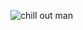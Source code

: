 ![chill out man](https://imgur.com/j74Nt8g.jpg)

<!--![Hole](https://i.imgur.com/oCRFSV4.gif)-->

<!--
**petrichor8/petrichor8** is a ✨ _special_ ✨ repository because its `README.md` (this file) appears on your GitHub profile.

https://guides.github.com/pdfs/markdown-cheatsheet-online.pdf

Here are some ideas to get you started:

- 🔭 I’m currently working on ...
- 🌱 I’m currently learning ...
- 👯 I’m looking to collaborate on ...
- 🤔 I’m looking for help with ...
- 💬 Ask me about ...
- 📫 How to reach me: ...
- 😄 Pronouns: ...
- ⚡ Fun fact: ...
-->
